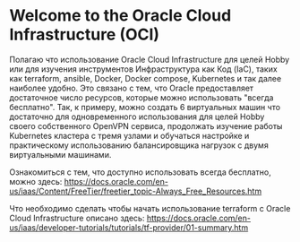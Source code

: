 # Welcome to the Oracle Cloud Infrastructure (OCI)
Полагаю что использование Oracle Cloud Infrastructure для целей Hobby или для изучения инструментов Инфраструктура как Код (IaC), таких как terraform, ansible, Docker, Docker compose, Kubernetes и так далее наиболее удобно.
Это связано с тем, что Oracle предоставляет достаточное число ресурсов, которые можно использовать "всегда бесплатно".
Так, к примеру, можно создать 6 виртуальных машин что достаточно для одновременного использования для целей Hobby своего собственного OpenVPN сервиса, продолжать изучение работы Kubernetes кластера с тремя узлами и обучаться настройке и практическому использованию балансировщика нагрузок с двумя виртуальными машинами.

Ознакомиться с тем, что доступно использовать всегда бесплатно, можно здесь:
https://docs.oracle.com/en-us/iaas/Content/FreeTier/freetier_topic-Always_Free_Resources.htm

Что необходимо сделать чтобы начать использование terraform с Oracle Cloud Infrastructure описано здесь:
https://docs.oracle.com/en-us/iaas/developer-tutorials/tutorials/tf-provider/01-summary.htm

